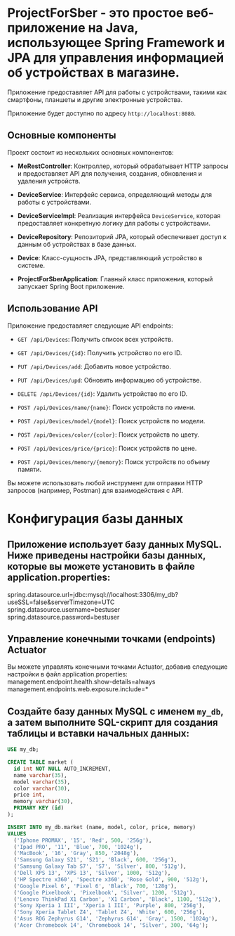# ProjectForSber - это простое веб-приложение на Java, использующее Spring Framework и JPA для управления информацией об устройствах в магазине. 
Приложение предоставляет API для работы с устройствами, такими как смартфоны, планшеты и другие электронные устройства.

Приложение будет доступно по адресу `http://localhost:8080`.

## Основные компоненты
Проект состоит из нескольких основных компонентов:

- **MeRestController**: Контроллер, который обрабатывает HTTP запросы и предоставляет API для получения, создания, обновления и удаления устройств.

- **DeviceService**: Интерфейс сервиса, определяющий методы для работы с устройствами.

- **DeviceServiceImpl**: Реализация интерфейса `DeviceService`, которая предоставляет конкретную логику для работы с устройствами.

- **DeviceRepository**: Репозиторий JPA, который обеспечивает доступ к данным об устройствах в базе данных.

- **Device**: Класс-сущность JPA, представляющий устройство в системе.

- **ProjectForSberApplication**: Главный класс приложения, который запускает Spring Boot приложение.


## Использование API
Приложение предоставляет следующие API endpoints:

- `GET /api/Devices`: Получить список всех устройств.

- `GET /api/Devices/{id}`: Получить устройство по его ID.

- `PUT /api/Devices/add`: Добавить новое устройство.

- `PUT /api/Devices/upd`: Обновить информацию об устройстве.

- `DELETE /api/Devices/{id}`: Удалить устройство по его ID.

- `POST /api/Devices/name/{name}`: Поиск устройств по имени.

- `POST /api/Devices/model/{model}`: Поиск устройств по модели.

- `POST /api/Devices/color/{color}`: Поиск устройств по цвету.

- `POST /api/Devices/price/{price}`: Поиск устройств по цене.

- `POST /api/Devices/memory/{memory}`: Поиск устройств по объему памяти.

Вы можете использовать любой инструмент для отправки HTTP запросов (например, Postman) для взаимодействия с API.


# Конфигурация базы данных

## Приложение использует базу данных MySQL. Ниже приведены настройки базы данных, которые вы можете установить в файле application.properties:
spring.datasource.url=jdbc:mysql://localhost:3306/my_db?useSSL=false&serverTimezone=UTC
spring.datasource.username=bestuser
spring.datasource.password=bestuser


## Управление конечными точками (endpoints) Actuator
Вы можете управлять конечными точками Actuator, добавив следующие настройки в файл application.properties:
management.endpoint.health.show-details=always
management.endpoints.web.exposure.include=*


## Создайте базу данных MySQL с именем `my_db`, а затем выполните SQL-скрипт для создания таблицы и вставки начальных данных:
```sql
USE my_db;

CREATE TABLE market (
  id int NOT NULL AUTO_INCREMENT,
  name varchar(35),
  model varchar(35),
  color varchar(30),
  price int,
  memory varchar(30),
  PRIMARY KEY (id)
);

INSERT INTO my_db.market (name, model, color, price, memory)
VALUES
  ('Iphone PROMAX', '15', 'Red', 500, '256g'),
  ('Ipad PRO', '11', 'Blue', 700, '1024g'),
  ('MacBook', '16', 'Gray', 850, '2048g'),
  ('Samsung Galaxy S21', 'S21', 'Black', 600, '256g'),
  ('Samsung Galaxy Tab S7', 'S7', 'Silver', 800, '512g'),
  ('Dell XPS 13', 'XPS 13', 'Silver', 1000, '512g'),
  ('HP Spectre x360', 'Spectre x360', 'Rose Gold', 900, '512g'),
  ('Google Pixel 6', 'Pixel 6', 'Black', 700, '128g'),
  ('Google Pixelbook', 'Pixelbook', 'Silver', 1200, '512g'),
  ('Lenovo ThinkPad X1 Carbon', 'X1 Carbon', 'Black', 1100, '512g'),
  ('Sony Xperia 1 III', 'Xperia 1 III', 'Purple', 800, '256g'),
  ('Sony Xperia Tablet Z4', 'Tablet Z4', 'White', 600, '256g'),
  ('Asus ROG Zephyrus G14', 'Zephyrus G14', 'Gray', 1500, '1024g'),
  ('Acer Chromebook 14', 'Chromebook 14', 'Silver', 300, '64g');





